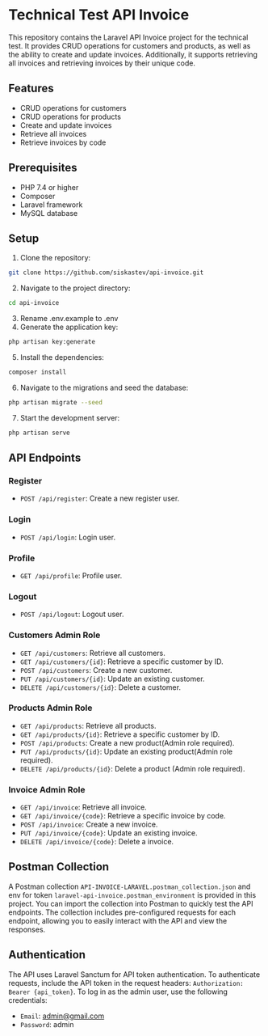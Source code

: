 # Technical Test API Invoice

This repository contains the Laravel API Invoice project for the technical test. It provides CRUD operations for customers and products, as well as the ability to create and update invoices. Additionally, it supports retrieving all invoices and retrieving invoices by their unique code.

## Features

- CRUD operations for customers
- CRUD operations for products
- Create and update invoices
- Retrieve all invoices
- Retrieve invoices by code

## Prerequisites

- PHP 7.4 or higher
- Composer
- Laravel framework
- MySQL database

## Setup

1. Clone the repository:
```bash
git clone https://github.com/siskastev/api-invoice.git
```
2. Navigate to the project directory:
```bash
cd api-invoice
```
3. Rename .env.example to .env
4. Generate the application key:
```bash
php artisan key:generate
```
5. Install the dependencies:
```bash
composer install
```
6. Navigate to the migrations and seed the database:
```bash
php artisan migrate --seed
```
7. Start the development server:
```bash
php artisan serve
```

## API Endpoints
### Register
* `POST /api/register`: Create a new register user.
### Login
* `POST /api/login`: Login user.
### Profile
* `GET /api/profile`: Profile user.
### Logout
* `POST /api/logout`: Logout user.

### Customers Admin Role
* `GET /api/customers`: Retrieve all customers.
* `GET /api/customers/{id}`: Retrieve a specific customer by ID.
* `POST /api/customers`: Create a new customer.
* `PUT /api/customers/{id}`: Update an existing customer.
* `DELETE /api/customers/{id}`: Delete a customer.

### Products Admin Role
* `GET /api/products`: Retrieve all products.
* `GET /api/products/{id}`: Retrieve a specific customer by ID.
* `POST /api/products`: Create a new product(Admin role required).
* `PUT /api/products/{id}`: Update an existing product(Admin role required).
* `DELETE /api/products/{id}`: Delete a product (Admin role required).

### Invoice Admin Role
* `GET /api/invoice`: Retrieve all invoice.
* `GET /api/invoice/{code}`: Retrieve a specific invoice by code.
* `POST /api/invoice`: Create a new invoice.
* `PUT /api/invoice/{code}`: Update an existing invoice.
* `DELETE /api/invoice/{code}`: Delete a invoice.

## Postman Collection
A Postman collection `API-INVOICE-LARAVEL.postman_collection.json` and env for token `laravel-api-invoice.postman_environment` is provided in this project. You can import the collection into Postman to quickly test the API endpoints. The collection includes pre-configured requests for each endpoint, allowing you to easily interact with the API and view the responses.

## Authentication
The API uses Laravel Sanctum for API token authentication. To authenticate requests, include the API token in the request headers:
`Authorization: Bearer {api_token}`. To log in as the admin user, use the following credentials:
* `Email`: admin@gmail.com
* `Password`: admin






